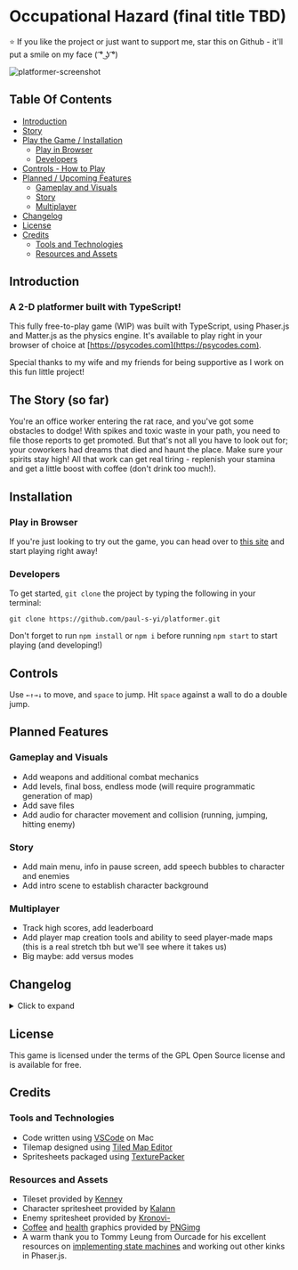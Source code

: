 # Occupational Hazard (final title TBD)

⭐ If you like the project or just want to support me, star this on Github - it'll put a smile on my face ( ͡° ͜ʖ ͡°)

![platformer-screenshot](https://www.psycodes.com/_next/image?url=%2F_next%2Fstatic%2Fmedia%2Fproject-2.f394ee80.png&w=1920&q=75)

## Table Of Contents

- [Introduction](#introduction)
- [Story](#the-story-so-far)
- [Play the Game / Installation](#installation)
  - [Play in Browser](#play-in-browser)
  - [Developers](#developers)
- [Controls - How to Play](#controls)
- [Planned / Upcoming Features](#planned-features)
  - [Gameplay and Visuals](#gameplay-and-visuals)
  - [Story](#story)
  - [Multiplayer](#multiplayer)
- [Changelog](#changelog)
- [License](#license)
- [Credits](#credits)
  - [Tools and Technologies](#tools-and-technologies)
  - [Resources and Assets](#resources-and-assets)

## Introduction

### A 2-D platformer built with TypeScript!

This fully free-to-play game (WIP) was built with TypeScript, using Phaser.js and Matter.js as the physics engine. It's available to play right in your browser of choice at [https://psycodes.com](https://psycodes.com).

Special thanks to my wife and my friends for being supportive as I work on this fun little project!

## The Story (so far)

You're an office worker entering the rat race, and you've got some obstacles to dodge! With spikes and toxic waste in your path, you need to file those reports to get promoted. But that's not all you have to look out for; your coworkers had dreams that died and haunt the place. Make sure your spirits stay high! All that work can get real tiring - replenish your stamina and get a little boost with coffee (don't drink too much!).

## Installation

### Play in Browser

If you're just looking to try out the game, you can head over to [this site](https://psycodes.com) and start playing right away!

### Developers

To get started, `git clone` the project by typing the following in your terminal:

```
git clone https://github.com/paul-s-yi/platformer.git
```

Don't forget to run `npm install` or `npm i` before running `npm start` to start playing (and developing!)

## Controls

Use `←↑→↓` to move, and `space` to jump. Hit `space` against a wall to do a double jump.

## Planned Features

### Gameplay and Visuals

- Add weapons and additional combat mechanics
- Add levels, final boss, endless mode (will require programmatic generation of map)
- Add save files
- Add audio for character movement and collision (running, jumping, hitting enemy)

### Story

- Add main menu, info in pause screen, add speech bubbles to character and enemies
- Add intro scene to establish character background

### Multiplayer

- Track high scores, add leaderboard
- Add player map creation tools and ability to seed player-made maps (this is a real stretch tbh but we'll see where it takes us)
- Big maybe: add versus modes

## Changelog

<details>

<summary>Click to expand</summary>

### 2023-08-30

Took a little break to focus on work, but I'm back!

- Updated readme and added changelog (retroactive)
- Added basic enemy movement logic (looking into more advanced targeting AI)

### 2023-08-12

- Added enemy sprites
- Added health and stamina items and placement
- Added job titles and advancement logic
- Added listeners for health and stamina changes upon collisions

### 2023-08-04

- Added new fonts (and relevant typings)
- Added collision logic for hazards

### 2023-08-03

- Added tilemap, powerup graphics

</details>

## License

This game is licensed under the terms of the GPL Open Source license and is available for free.

## Credits

### Tools and Technologies

- Code written using [VSCode](https://code.visualstudio.com/) on Mac
- Tilemap designed using [Tiled Map Editor](https://www.mapeditor.org/)
- Spritesheets packaged using [TexturePacker](https://www.codeandweb.com/texturepacker)

### Resources and Assets

- Tileset provided by [Kenney](https://kenney.nl/assets/platformer-pack-industrial)
- Character spritesheet provided by [Kalann](https://kalann.itch.io/a-normal-guy-that-gets-super-strong-normal-guy)
- Enemy spritesheet provided by [Kronovi-](https://darkpixel-kronovi.itch.io/undead-executioner)
- [Coffee](https://pngimg.com/image/16848) and [health](https://pngimg.com/image/68059) graphics provided by [PNGimg](https://pngimg.com)
- A warm thank you to Tommy Leung from Ourcade for his excellent resources on [implementing state machines](https://blog.ourcade.co/posts/2021/character-logic-state-machine-typescript/) and working out other kinks in Phaser.js.
